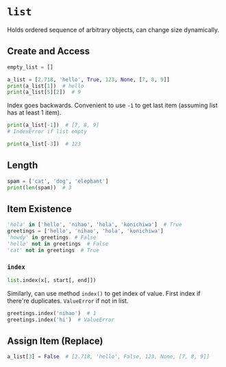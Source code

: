 # `list`

Holds ordered sequence of arbitrary objects, can change size dynamically.

## Create and Access

```python
empty_list = []

a_list = [2.718, 'hello', True, 123, None, [7, 8, 9]]
print(a_list[1])  # hello
print(a_list[5][2])  # 9
```

Index goes backwards. Convenient to use `-1` to get last item (assuming list has at least 1 item).

```python
print(a_list[-1])  # [7, 8, 9]
# IndexError if list empty

print(a_list[-3])  # 123
```

## Length

```python
spam = ['cat', 'dog', 'elephant']
print(len(spam))  # 3
```

## Item Existence

```python
'hola' in ['hello', 'nihao', 'hola', 'konichiwa']  # True
greetings = ['hello', 'nihao', 'hola', 'konichiwa']
'howdy' in greetings  # False
'hello' not in greetings  # False
'cat' not in greetings  # True
```

### `index`

```python
list.index(x[, start[, end]])
```

Similarly, can use method `index()` to get index of value. First index if there're duplicates. `ValueError` if not in list.

```python
greetings.index('nihao')  # 1
greetings.index('hi')  # ValueError
```

## Assign Item (Replace)

```python
a_list[3] = False  # [2.718, 'hello', False, 123, None, [7, 8, 9]]
```
